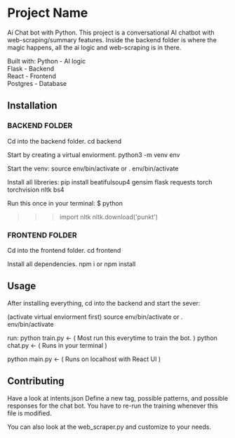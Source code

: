 # Project Name

Ai Chat bot with Python.
This project is a conversational AI chatbot with web-scraping/summary features. 
Inside the backend folder is where the magic happens, all the ai logic and web-scraping is in there.

Built with:
 Python - AI logic  
 Flask - Backend  
 React - Frontend  
 Postgres - Database  

## Installation

### BACKEND FOLDER
 
Cd into the backend folder.
cd backend

Start by creating a virtual enviorment.
python3 -m venv env 

Start the venv: 
source env/bin/activate or  . env/bin/activate

Install all libreries:
pip install beatifulsoup4 gensim flask requests torch torchvision nltk bs4

Run this once in your terminal:
$ python
>>> import nltk
>>> nltk.download('punkt')

### FRONTEND FOLDER
 
Cd into the frontend folder.
cd frontend

Install all dependencies.
npm i or npm install 

## Usage
 
After installing everything, cd into the backend and start the sever:

(activate virtual enviorment first) 
source env/bin/activate or  . env/bin/activate

run: 
python train.py <- ( Most run this everytime to train the bot. )
python chat.py <- ( Runs in your terminal )

python main.py <- ( Runs on localhost with React UI )

## Contributing

Have a look at intents.json Define a new tag, possible patterns, and possible responses for the chat bot. You have to re-run the training whenever this file is modified.

You can also look at the web_scraper.py and customize to your needs. 

